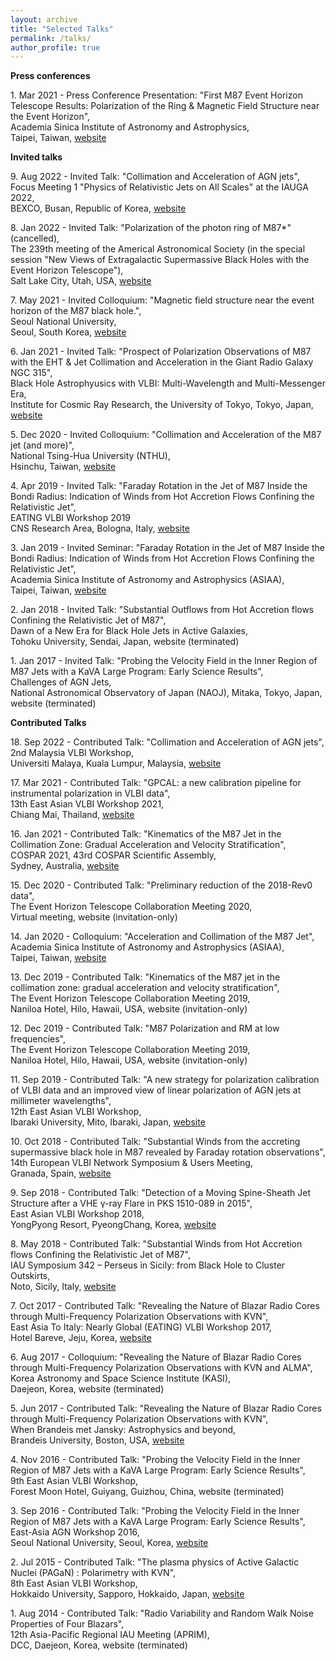 ```yaml
---
layout: archive
title: "Selected Talks"
permalink: /talks/
author_profile: true
---
```


**Press conferences**

1\. Mar 2021 - Press Conference Presentation: "First M87 Event Horizon Telescope Results: Polarization of the Ring & Magnetic Field Structure near the Event Horizon", <br />
Academia Sinica Institute of Astronomy and Astrophysics, <br />
Taipei, Taiwan, [website](http://www.asiaa.sinica.edu.tw/news/shownews.php?i=c224900c36836fdf6ef50d6963df9c46)

**Invited talks**

9\. Aug 2022 - Invited Talk: "Collimation and Acceleration of AGN jets", <br />
Focus Meeting 1 "Physics of Relativistic Jets on All Scales" at the IAUGA 2022, <br />
BEXCO, Busan, Republic of Korea, [website](http://ga2022-fm1.kasi.re.kr/?page_id=26)

8\. Jan 2022 - Invited Talk: "Polarization of the photon ring of M87*" (cancelled), <br />
The 239th meeting of the Americal Astronomical Society (in the special session "New Views of Extragalactic Supermassive Black Holes with the Event Horizon Telescope"), <br />
Salt Lake City, Utah, USA, [website](https://submissions.mirasmart.com/AAS239/itinerary/EventsAAG.aspx?rd=4)

7\. May 2021 - Invited Colloquium: "Magnetic field structure near the event horizon of the M87 black hole.", <br />
Seoul National University, <br />
Seoul, South Korea, [website](http://astro2.snu.ac.kr/bbs/board.php?tbl=colloquium170&mode=VIEW&num=10&category=&findType=&findWord=&sort1=&sort2=&language=&page=1)

6\. Jan 2021 - Invited Talk: "Prospect of Polarization Observations of M87 with the EHT & Jet Collimation and Acceleration in the Giant Radio Galaxy NGC 315", <br />
Black Hole Astrophyusics with VLBI: Multi-Wavelength and Multi-Messenger Era, <br />
Institute for Cosmic Ray Research, the University of Tokyo, Tokyo, Japan, [website](http://www.icrr.u-tokyo.ac.jp/hea/conference210118.html)

5\. Dec 2020 - Invited Colloquium: "Collimation and Acceleration of the M87 jet (and more)", <br />
National Tsing-Hua University (NTHU), <br />
Hsinchu, Taiwan, [website](http://www.astr.nthu.edu.tw/p/404-1336-186092.php?Lang=en)

4\. Apr 2019 - Invited Talk: "Faraday Rotation in the Jet of M87 Inside the Bondi Radius: Indication of Winds from Hot Accretion Flows Confining the Relativistic Jet", <br />
EATING VLBI Workshop 2019 <br />
CNS Research Area, Bologna, Italy, [website](https://sites.google.com/a/inaf.it/eating-vlbi-workshop-2019/program?authuser=0)

3\. Jan 2019 - Invited Seminar: "Faraday Rotation in the Jet of M87 Inside the Bondi Radius: Indication of Winds from Hot Accretion Flows Confining the Relativistic Jet", <br />
Academia Sinica Institute of Astronomy and Astrophysics (ASIAA), <br />
Taipei, Taiwan, [website](http://www.asiaa.sinica.edu.tw/activity/colloquium.php?i=2019)

2\. Jan 2018 - Invited Talk: "Substantial Outflows from Hot Accretion flows Confining the Relativistic Jet of M87", <br />
Dawn of a New Era for Black Hole Jets in Active Galaxies, <br />
Tohoku University, Sendai, Japan, website (terminated)

1\. Jan 2017 - Invited Talk: "Probing the Velocity Field in the Inner Region of M87 Jets with a KaVA Large Program: Early Science Results", <br />
Challenges of AGN Jets, <br />
National Astronomical Observatory of Japan (NAOJ), Mitaka, Tokyo, Japan, website (terminated)


**Contributed Talks**

18\. Sep 2022 - Contributed Talk: "Collimation and Acceleration of AGN jets", <br />
2nd Malaysia VLBI Workshop, <br />
Universiti Malaya, Kuala Lumpur, Malaysia, [website](https://sites.google.com/view/2myvlbiworkshop/program?authuser=0)

17\. Mar 2021 - Contributed Talk: "GPCAL: a new calibration pipeline for instrumental polarization in VLBI data", <br />
13th East Asian VLBI Workshop 2021, <br />
Chiang Mai, Thailand, [website](https://indico.narit.or.th/event/152/page/267-program)

16\. Jan 2021 - Contributed Talk: "Kinematics of the M87 Jet in the Collimation Zone: Gradual Acceleration and Velocity Stratification", <br />
COSPAR 2021, 43rd COSPAR Scientific Assembly, <br />
Sydney, Australia, [website](https://www.cospar-assembly.org/admin/session_cospar.php?session=905)

15\. Dec 2020 - Contributed Talk: "Preliminary reduction of the 2018-Rev0 data", <br />
The Event Horizon Telescope Collaboration Meeting 2020, <br />
Virtual meeting, website (invitation-only)

14\. Jan 2020 - Colloquium: "Acceleration and Collimation of the M87 Jet", <br />
Academia Sinica Institute of Astronomy and Astrophysics (ASIAA), <br />
Taipei, Taiwan, [website](http://www.asiaa.sinica.edu.tw/activity/colloquium.php?i=2020)

13\. Dec 2019 - Contributed Talk: "Kinematics of the M87 jet in the collimation zone: gradual acceleration and velocity stratification", <br />
The Event Horizon Telescope Collaboration Meeting 2019, <br />
Naniloa Hotel, Hilo, Hawaii, USA, website (invitation-only)

12\. Dec 2019 - Contributed Talk: "M87 Polarization and RM at low frequencies", <br />
The Event Horizon Telescope Collaboration Meeting 2019, <br />
Naniloa Hotel, Hilo, Hawaii, USA, website (invitation-only)

11\. Sep 2019 - Contributed Talk: "A new strategy for polarization calibration of VLBI data and an improved view of linear polarization of AGN jets at millimeter wavelengths", <br />
12th East Asian VLBI Workshop, <br />
Ibaraki University, Mito, Ibaraki, Japan, [website](http://vlbi.sci.ibaraki.ac.jp/eavw19/program.html)

10\. Oct 2018 - Contributed Talk: "Substantial Winds from the accreting supermassive black hole in M87 revealed by Faraday rotation observations", <br />
14th European VLBI Network Symposium & Users Meeting, <br />
Granada, Spain, [website](http://evnsymp2018.iaa.es/content/program)

9\. Sep 2018 - Contributed Talk: "Detection of a Moving Spine-Sheath Jet Structure after a VHE γ-ray Flare in PKS 1510-089 in 2015", <br />
East Asian VLBI Workshop 2018, <br />
YongPyong Resort, PyeongChang, Korea, [website](https://radio.kasi.re.kr/event/event_eavn.php?d=eavn2018&m=menu&p=program)

8\. May 2018 - Contributed Talk: "Substantial Winds from Hot Accretion flows Confining the Relativistic Jet of M87", <br />
IAU Symposium 342 – Perseus in Sicily: from Black Hole to Cluster Outskirts, <br />
Noto, Sicily, Italy, [website](http://www.ira.inaf.it/iaus342/?page_id=36)

7\. Oct 2017 - Contributed Talk: "Revealing the Nature of Blazar Radio Cores through Multi-Frequency Polarization Observations with KVN", <br />
East Asia To Italy: Nearly Global (EATING) VLBI Workshop 2017, <br />
Hotel Bareve, Jeju, Korea, [website](https://agn.kasi.re.kr/eatingvlbi/index.html)

6\. Aug 2017 - Colloquium: "Revealing the Nature of Blazar Radio Cores through Multi-Frequency Polarization Observations with KVN and ALMA", <br />
Korea Astronomy and Space Science Institute (KASI), <br />
Daejeon, Korea, website (terminated)

5\. Jun 2017 - Contributed Talk: "Revealing the Nature of Blazar Radio Cores through Multi-Frequency Polarization Observations with KVN", <br />
When Brandeis met Jansky: Astrophysics and beyond, <br />
Brandeis University, Boston, USA, [website](https://www.slac.stanford.edu/~teddy/Brandeis/schedule.html)

4\. Nov 2016 - Contributed Talk: "Probing the Velocity Field in the Inner Region of M87 Jets with a KaVA Large Program: Early Science Results", <br />
9th East Asian VLBI Workshop, <br />
Forest Moon Hotel, Guiyang, Guizhou, China, website (terminated)

3\. Sep 2016 - Contributed Talk: "Probing the Velocity Field in the Inner Region of M87 Jets with a KaVA Large Program: Early Science Results", <br />
East-Asia AGN Workshop 2016, <br />
Seoul National University, Seoul, Korea, [website](http://astro1.snu.ac.kr/eaagn/schedule.html)

2\. Jul 2015 - Contributed Talk: "The plasma physics of Active Galactic Nuclei (PAGaN) : Polarimetry with KVN", <br />
8th East Asian VLBI Workshop, <br />
Hokkaido University, Sapporo, Hokkaido, Japan, [website](https://www.miz.nao.ac.jp/vera/en/content/cc/cc20150706/c11.html)

1\. Aug 2014 - Contributed Talk: "Radio Variability and Random Walk Noise Properties of Four Blazars", <br />
12th Asia-Pacific Regional IAU Meeting (APRIM), <br />
DCC, Daejeon, Korea, website (terminated)

